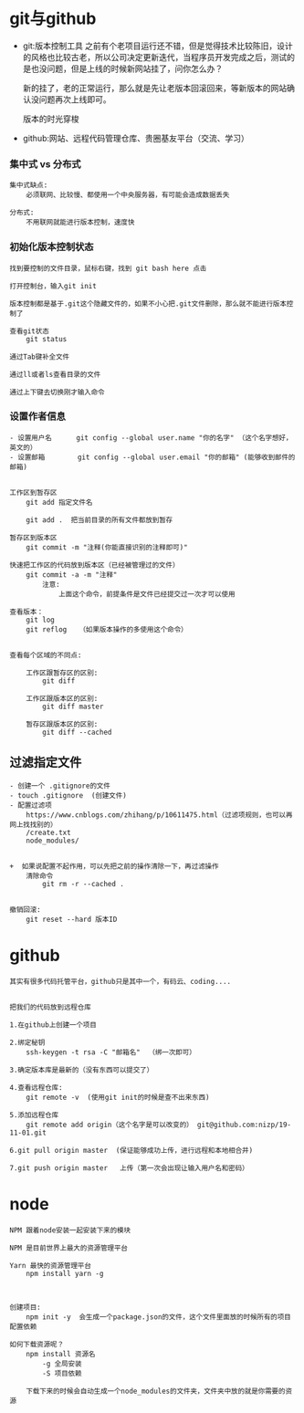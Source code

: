 # git与github

- git:版本控制工具
    之前有个老项目运行还不错，但是觉得技术比较陈旧，设计的风格也比较古老，所以公司决定更新迭代，当程序员开发完成之后，测试的是也没问题，但是上线的时候新网站挂了，问你怎么办？    

    新的挂了，老的正常运行，那么就是先让老版本回滚回来，等新版本的网站确认没问题再次上线即可。

    版本的时光穿梭

- github:网站、远程代码管理仓库、贵圈基友平台（交流、学习）


### 集中式  vs  分布式

    集中式缺点:
        必须联网、比较慢、都使用一个中央服务器，有可能会造成数据丢失

    分布式:
        不用联网就能进行版本控制，速度快

    
### 初始化版本控制状态
    找到要控制的文件目录，鼠标右键，找到 git bash here 点击

    打开控制台，输入git init

    版本控制都是基于.git这个隐藏文件的，如果不小心把.git文件删除，那么就不能进行版本控制了

    查看git状态
        git status
    
    通过Tab键补全文件

    通过ll或者ls查看目录的文件

    通过上下键去切换刚才输入命令


### 设置作者信息
    - 设置用户名      git config --global user.name "你的名字" （这个名字想好，英文的）
    - 设置邮箱        git config --global user.email "你的邮箱" (能够收到邮件的邮箱)


    工作区到暂存区
        git add 指定文件名

        git add .  把当前目录的所有文件都放到暂存
        
    暂存区到版本区
        git commit -m "注释(你能直接识别的注释即可)"

    快速把工作区的代码放到版本区（已经被管理过的文件）
        git commit -a -m "注释" 
            注意:
                上面这个命令，前提条件是文件已经提交过一次才可以使用

    查看版本：
        git log
        git reflog   （如果版本操作的多使用这个命令）


    查看每个区域的不同点:

        工作区跟暂存区的区别:
            git diff

        工作区跟版本区的区别:
            git diff master

        暂存区跟版本区的区别:
            git diff --cached



## 过滤指定文件
    - 创建一个 .gitignore的文件
    - touch .gitignore  (创建文件)
    - 配置过滤项
        https://www.cnblogs.com/zhihang/p/10611475.html（过滤项规则，也可以再网上找找别的）
        /create.txt
        node_modules/


    +  如果说配置不起作用，可以先把之前的操作清除一下，再过滤操作
        清除命令
            git rm -r --cached .


    撤销回滚:
        git reset --hard 版本ID

# github
    其实有很多代码托管平台，github只是其中一个，有码云、coding....


    把我们的代码放到远程仓库

    1.在github上创建一个项目

    2.绑定秘钥
        ssh-keygen -t rsa -C "邮箱名"  （绑一次即可）

    3.确定版本库是最新的（没有东西可以提交了）

    4.查看远程仓库:
        git remote -v  (使用git init的时候是查不出来东西)

    5.添加远程仓库
        git remote add origin（这个名字是可以改变的） git@github.com:nizp/19-11-01.git

    6.git pull origin master  (保证能够成功上传，进行远程和本地相合并)

    7.git push origin master   上传（第一次会出现让输入用户名和密码）

    
# node
    NPM 跟着node安装一起安装下来的模块

    NPM 是目前世界上最大的资源管理平台

    Yarn 最快的资源管理平台
        npm install yarn -g



    创建项目:
        npm init -y  会生成一个package.json的文件，这个文件里面放的时候所有的项目配置依赖

    如何下载资源呢？
        npm install 资源名 
            -g 全局安装
            -S 项目依赖

        下载下来的时候会自动生成一个node_modules的文件夹，文件夹中放的就是你需要的资源


    









        












    


        




    


    

   

    

    









    
    


    





